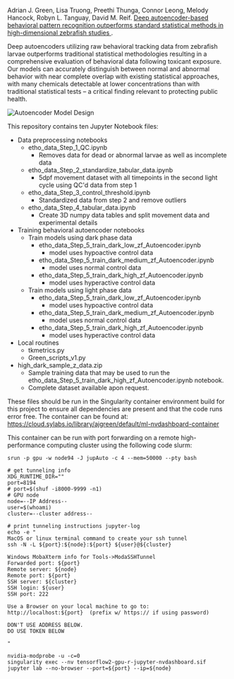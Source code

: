 Adrian J. Green, Lisa Truong, Preethi Thunga, Connor Leong, Melody Hancock, Robyn L. Tanguay, David M. Reif. [Deep autoencoder-based behavioral pattern recognition outperforms standard statistical methods in high-dimensional zebrafish studies ](https://github.com/Tanguay-Lab/Manuscripts/wiki/Green_et_al.(2022)_Manuscript). 


Deep autoencoders utilizing raw behavioral tracking data from zebrafish larvae outperforms traditional statistical methodologies resulting in a comprehensive evaluation of behavioral data following toxicant exposure. Our models can accurately distinguish between normal and abnormal behavior with near complete overlap with existing statistical approaches, with many chemicals detectable at lower concentrations than with traditional statistical tests – a critical finding relevant to protecting public health. 

![Autoencoder Model Design](https://github.com/ajgreen4/auto-behavior-zt/blob/main/Autoencoder%20Model%20Design.png)


This repository contains ten Jupyter Notebook files:
 - Data preprocessing notebooks
    - etho_data_Step_1_QC.ipynb
        - Removes data for dead or abnormal larvae as well as incomplete data
    - etho_data_Step_2_standardize_tabular_data.ipynb
        - 5dpf movement dataset with all timepoints in the second light cycle using QC'd data from step 1
    - etho_data_Step_3_control_threshold.ipynb
        - Standardized data from step 2 and remove outliers
    - etho_data_Step_4_tabular_data.ipynb
        - Create 3D numpy data tables and split movement data and experimental details
 - Training behavioral autoencoder notebooks
    - Train models using dark phase data
        - etho_data_Step_5_train_dark_low_zf_Autoencoder.ipynb
            - model uses hypoactive control data
        - etho_data_Step_5_train_dark_medium_zf_Autoencoder.ipynb
            - model uses normal control data
        - etho_data_Step_5_train_dark_high_zf_Autoencoder.ipynb
            - model uses hyperactive control data
    - Train models using light phase data
        - etho_data_Step_5_train_dark_low_zf_Autoencoder.ipynb
            - model uses hypoactive control data
        - etho_data_Step_5_train_dark_medium_zf_Autoencoder.ipynb
            - model uses normal control data
        - etho_data_Step_5_train_dark_high_zf_Autoencoder.ipynb
            - model uses hyperactive control data
 - Local routines
    - tkmetrics.py
    - Green_scripts_v1.py
- high_dark_sample_z_data.zip
    - Sample training data that may be used to run the etho_data_Step_5_train_dark_high_zf_Autoencoder.ipynb notebook.
    - Complete dataset available apon request.

 These files should be run in the Singularity container environment build for this project to ensure all dependencies are present and that the code runs error free. The container can be found at: https://cloud.sylabs.io/library/ajgreen/default/ml-nvdashboard-container

This container can be run with port forwarding on a remote high-performance computing cluster using the following code slurm:

```basg
srun -p gpu -w node94 -J jupAuto -c 4 --mem=50000 --pty bash

# get tunneling info
XDG_RUNTIME_DIR=""
port=8194
# port=$(shuf -i8000-9999 -n1)
# GPU node
node=--IP Address--
user=$(whoami)
cluster=--cluster address--

# print tunneling instructions jupyter-log
echo -e "
MacOS or linux terminal command to create your ssh tunnel
ssh -N -L ${port}:${node}:${port} ${user}@${cluster}

Windows MobaXterm info for Tools->ModaSSHTunnel
Forwarded port: ${port}
Remote server: ${node}
Remote port: ${port}
SSH server: ${cluster}
SSH login: ${user}
SSH port: 222

Use a Browser on your local machine to go to:
http://localhost:${port}  (prefix w/ https:// if using password)

DON'T USE ADDRESS BELOW.
DO USE TOKEN BELOW

"

nvidia-modprobe -u -c=0
singularity exec --nv tensorflow2-gpu-r-jupyter-nvdashboard.sif jupyter lab --no-browser --port=${port} --ip=${node}
```

